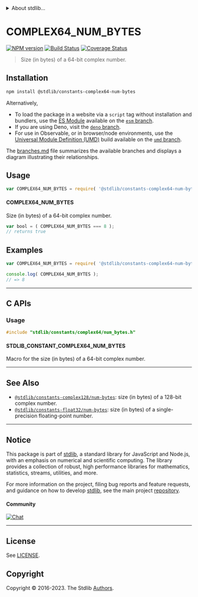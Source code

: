<!--

@license Apache-2.0

Copyright (c) 2018 The Stdlib Authors.

Licensed under the Apache License, Version 2.0 (the "License");
you may not use this file except in compliance with the License.
You may obtain a copy of the License at

   http://www.apache.org/licenses/LICENSE-2.0

Unless required by applicable law or agreed to in writing, software
distributed under the License is distributed on an "AS IS" BASIS,
WITHOUT WARRANTIES OR CONDITIONS OF ANY KIND, either express or implied.
See the License for the specific language governing permissions and
limitations under the License.

-->


<details>
  <summary>
    About stdlib...
  </summary>
  <p>We believe in a future in which the web is a preferred environment for numerical computation. To help realize this future, we've built stdlib. stdlib is a standard library, with an emphasis on numerical and scientific computation, written in JavaScript (and C) for execution in browsers and in Node.js.</p>
  <p>The library is fully decomposable, being architected in such a way that you can swap out and mix and match APIs and functionality to cater to your exact preferences and use cases.</p>
  <p>When you use stdlib, you can be absolutely certain that you are using the most thorough, rigorous, well-written, studied, documented, tested, measured, and high-quality code out there.</p>
  <p>To join us in bringing numerical computing to the web, get started by checking us out on <a href="https://github.com/stdlib-js/stdlib">GitHub</a>, and please consider <a href="https://opencollective.com/stdlib">financially supporting stdlib</a>. We greatly appreciate your continued support!</p>
</details>

# COMPLEX64_NUM_BYTES

[![NPM version][npm-image]][npm-url] [![Build Status][test-image]][test-url] [![Coverage Status][coverage-image]][coverage-url] <!-- [![dependencies][dependencies-image]][dependencies-url] -->

> Size (in bytes) of a 64-bit complex number.

<section class="installation">

## Installation

```bash
npm install @stdlib/constants-complex64-num-bytes
```

Alternatively,

-   To load the package in a website via a `script` tag without installation and bundlers, use the [ES Module][es-module] available on the [`esm` branch][esm-url].
-   If you are using Deno, visit the [`deno` branch][deno-url].
-   For use in Observable, or in browser/node environments, use the [Universal Module Definition (UMD)][umd] build available on the [`umd` branch][umd-url].

The [branches.md][branches-url] file summarizes the available branches and displays a diagram illustrating their relationships.

</section>

<section class="usage">

## Usage

```javascript
var COMPLEX64_NUM_BYTES = require( '@stdlib/constants-complex64-num-bytes' );
```

#### COMPLEX64_NUM_BYTES

Size (in bytes) of a 64-bit complex number.

```javascript
var bool = ( COMPLEX64_NUM_BYTES === 8 );
// returns true
```

</section>

<!-- /.usage -->

<section class="examples">

## Examples

<!-- TODO: better example -->

<!-- eslint no-undef: "error" -->

```javascript
var COMPLEX64_NUM_BYTES = require( '@stdlib/constants-complex64-num-bytes' );

console.log( COMPLEX64_NUM_BYTES );
// => 8
```

</section>

<!-- /.examples -->

<!-- C interface documentation. -->

* * *

<section class="c">

## C APIs

<!-- Section to include introductory text. Make sure to keep an empty line after the intro `section` element and another before the `/section` close. -->

<section class="intro">

</section>

<!-- /.intro -->

<!-- C usage documentation. -->

<section class="usage">

### Usage

```c
#include "stdlib/constants/complex64/num_bytes.h"
```

#### STDLIB_CONSTANT_COMPLEX64_NUM_BYTES

Macro for the size (in bytes) of a 64-bit complex number.

</section>

<!-- /.usage -->

<!-- C API usage notes. Make sure to keep an empty line after the `section` element and another before the `/section` close. -->

<section class="notes">

</section>

<!-- /.notes -->

<!-- C API usage examples. -->

<section class="examples">

</section>

<!-- /.examples -->

</section>

<!-- /.c -->

<!-- Section for related `stdlib` packages. Do not manually edit this section, as it is automatically populated. -->

<section class="related">

* * *

## See Also

-   <span class="package-name">[`@stdlib/constants-complex128/num-bytes`][@stdlib/constants/complex128/num-bytes]</span><span class="delimiter">: </span><span class="description">size (in bytes) of a 128-bit complex number.</span>
-   <span class="package-name">[`@stdlib/constants-float32/num-bytes`][@stdlib/constants/float32/num-bytes]</span><span class="delimiter">: </span><span class="description">size (in bytes) of a single-precision floating-point number.</span>

</section>

<!-- /.related -->

<!-- Section for all links. Make sure to keep an empty line after the `section` element and another before the `/section` close. -->


<section class="main-repo" >

* * *

## Notice

This package is part of [stdlib][stdlib], a standard library for JavaScript and Node.js, with an emphasis on numerical and scientific computing. The library provides a collection of robust, high performance libraries for mathematics, statistics, streams, utilities, and more.

For more information on the project, filing bug reports and feature requests, and guidance on how to develop [stdlib][stdlib], see the main project [repository][stdlib].

#### Community

[![Chat][chat-image]][chat-url]

---

## License

See [LICENSE][stdlib-license].


## Copyright

Copyright &copy; 2016-2023. The Stdlib [Authors][stdlib-authors].

</section>

<!-- /.stdlib -->

<!-- Section for all links. Make sure to keep an empty line after the `section` element and another before the `/section` close. -->

<section class="links">

[npm-image]: http://img.shields.io/npm/v/@stdlib/constants-complex64-num-bytes.svg
[npm-url]: https://npmjs.org/package/@stdlib/constants-complex64-num-bytes

[test-image]: https://github.com/stdlib-js/constants-complex64-num-bytes/actions/workflows/test.yml/badge.svg?branch=main
[test-url]: https://github.com/stdlib-js/constants-complex64-num-bytes/actions/workflows/test.yml?query=branch:main

[coverage-image]: https://img.shields.io/codecov/c/github/stdlib-js/constants-complex64-num-bytes/main.svg
[coverage-url]: https://codecov.io/github/stdlib-js/constants-complex64-num-bytes?branch=main

<!--

[dependencies-image]: https://img.shields.io/david/stdlib-js/constants-complex64-num-bytes.svg
[dependencies-url]: https://david-dm.org/stdlib-js/constants-complex64-num-bytes/main

-->

[chat-image]: https://img.shields.io/gitter/room/stdlib-js/stdlib.svg
[chat-url]: https://app.gitter.im/#/room/#stdlib-js_stdlib:gitter.im

[stdlib]: https://github.com/stdlib-js/stdlib

[stdlib-authors]: https://github.com/stdlib-js/stdlib/graphs/contributors

[umd]: https://github.com/umdjs/umd
[es-module]: https://developer.mozilla.org/en-US/docs/Web/JavaScript/Guide/Modules

[deno-url]: https://github.com/stdlib-js/constants-complex64-num-bytes/tree/deno
[umd-url]: https://github.com/stdlib-js/constants-complex64-num-bytes/tree/umd
[esm-url]: https://github.com/stdlib-js/constants-complex64-num-bytes/tree/esm
[branches-url]: https://github.com/stdlib-js/constants-complex64-num-bytes/blob/main/branches.md

[stdlib-license]: https://raw.githubusercontent.com/stdlib-js/constants-complex64-num-bytes/main/LICENSE

<!-- <related-links> -->

[@stdlib/constants/complex128/num-bytes]: https://github.com/stdlib-js/constants-complex128-num-bytes

[@stdlib/constants/float32/num-bytes]: https://github.com/stdlib-js/constants-float32-num-bytes

<!-- </related-links> -->

</section>

<!-- /.links -->
